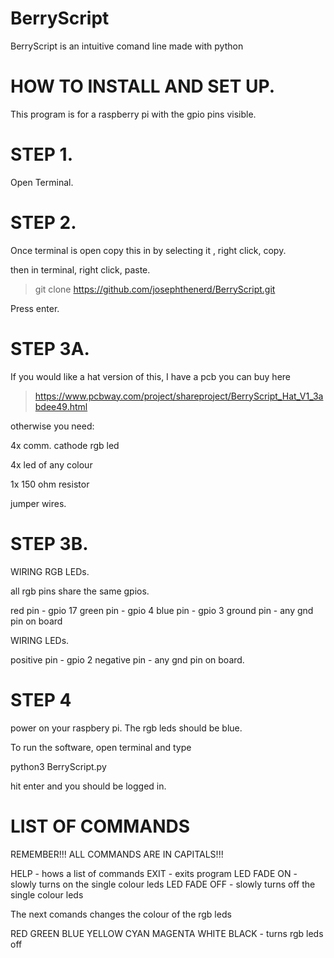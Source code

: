 # BerryScript
BerryScript is an intuitive comand line made with python


# HOW TO INSTALL AND SET UP.

This program is for a raspberry pi with the gpio pins visible.

# STEP 1.

Open Terminal.


# STEP 2.

Once terminal is open copy this in by selecting it , right click, copy.

then in terminal, right click, paste.

> git clone https://github.com/josephthenerd/BerryScript.git 

Press enter.

# STEP 3A.

If you would like a hat version of this, I have a pcb you can buy here


> https://www.pcbway.com/project/shareproject/BerryScript_Hat_V1_3abdee49.html

 
otherwise you need:


4x comm. cathode rgb led

4x led of any colour

1x 150 ohm resistor

jumper wires.

# STEP 3B.

WIRING RGB LEDs.

all rgb pins share the same gpios.

red pin - gpio 17
green pin - gpio 4
blue pin - gpio 3
ground pin - any gnd pin on board

WIRING LEDs.

positive pin - gpio 2
negative pin - any gnd pin on board.

# STEP 4 

power on your  raspbery pi. The rgb leds should be blue.

To run the software, open terminal and type

python3 BerryScript.py

hit enter and you should be logged in.

# LIST OF COMMANDS

REMEMBER!!! ALL COMMANDS ARE IN CAPITALS!!!

HELP - hows a list of commands
EXIT - exits program
LED FADE ON - slowly turns on the single colour leds
LED FADE OFF - slowly turns off the single colour leds

The next comands changes the colour of the rgb leds

RED
GREEN
BLUE
YELLOW
CYAN
MAGENTA
WHITE
BLACK - turns rgb leds off
